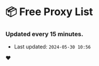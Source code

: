 # :package: Free Proxy List
### Updated every 15 minutes.

- Last updated: `2024-05-30 10:56`

:heart:
